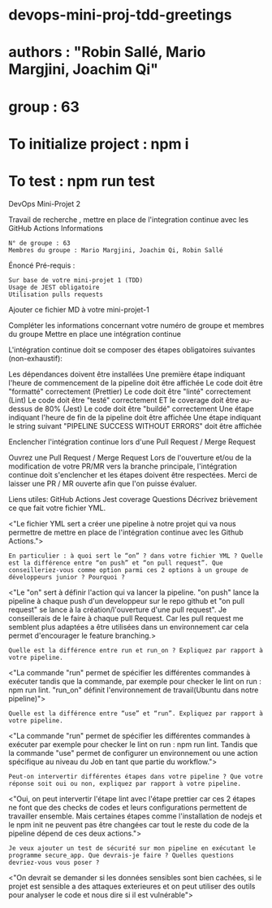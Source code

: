 # devops-mini-proj-tdd-greetings

# authors : "Robin Sallé, Mario Margjini, Joachim Qi"
# group : 63

# To initialize project : npm i

# To test : npm run test


DevOps Mini-Projet 2

Travail de recherche , mettre en place de l'integration continue avec les GitHub Actions
Informations

    N° de groupe : 63
    Membres du groupe : Mario Margjini, Joachim Qi, Robin Sallé

Énoncé
Pré-requis :

    Sur base de votre mini-projet 1 (TDD)
    Usage de JEST obligatoire
    Utilisation pulls requests

Ajouter ce fichier MD à votre mini-projet-1

Compléter les informations concernant votre numéro de groupe et membres du groupe
Mettre en place une intégration continue

L'intégration continue doit se composer des étapes obligatoires suivantes (non-exhaustif):

Les dépendances doivent être installées
Une première étape indiquant l'heure de commencement de la pipeline doit être affichée
Le code doit être "formatté" correctement (Prettier)
Le code doit être "linté" correctement (Lint)
Le code doit être "testé" correctement ET le coverage doit être au-dessus de 80% (Jest)
Le code doit être "buildé" correctement
Une étape indiquant l'heure de fin de la pipeline doit être affichée
Une étape indiquant le string suivant "PIPELINE SUCCESS WITHOUT ERRORS" doit être affichée

Enclencher l'intégration continue lors d'une Pull Request / Merge Request

Ouvrez une Pull Request / Merge Request Lors de l'ouverture et/ou de la modification de votre PR/MR vers la branche principale, l'intégration continue doit s'enclencher et les étapes doivent être respectées. Merci de laisser une PR / MR ouverte afin que l'on puisse évaluer.

Liens utiles: GitHub Actions Jest coverage
Questions
Décrivez brièvement ce que fait votre fichier YML.

<"Le fichier YML sert a créer une pipeline à notre projet qui va nous permettre de mettre en place de l'intégration continue avec les Github Actions.">

    En particulier : à quoi sert le “on” ? dans votre fichier YML ? Quelle est la différence entre “on push” et “on pull request”. Que conseilleriez-vous comme option parmi ces 2 options à un groupe de développeurs junior ? Pourquoi ?

<"Le "on" sert à définir l'action qui va lancer la pipeline. "on push" lance la pipeline à chaque push d'un developpeur sur le repo github et "on pull request" se lance à la création/l'ouverture d'une pull request". Je conseillerais de le faire à chaque pull Request. Car les pull request me semblent plus adaptées a être utilisées dans un environnement car cela permet d'encourager le feature branching.>

    Quelle est la différence entre run et run_on ? Expliquez par rapport à votre pipeline.

<"La commande "run" permet de spécifier les différentes commandes à exécuter tandis que la commande, par exemple pour checker le lint on run : npm run lint. "run_on" définit l'environnement de travail(Ubuntu dans notre pipeline)">

    Quelle est la différence entre “use” et “run”. Expliquez par rapport à votre pipeline.

<"La commande "run" permet de spécifier les différentes commandes à exécuter par exemple pour checker le lint on run : npm run lint. Tandis que la commande "use" permet de configurer un environnement ou une action spécifique au niveau du Job en tant que partie du workflow.">

    Peut-on intervertir différentes étapes dans votre pipeline ? Que votre réponse soit oui ou non, expliquez par rapport à votre pipeline.

<"Oui, on peut intervertir l'étape lint avec l'étape prettier car ces 2 étapes ne font que des checks de codes et leurs configurations permettent de travailler ensemble. Mais certaines étapes comme l'installation de nodejs et le npm init ne peuvent pas être changées car tout le reste du code de la pipeline dépend de ces deux actions.">

    Je veux ajouter un test de sécurité sur mon pipeline en exécutant le programme secure_app. Que devrais-je faire ? Quelles questions devriez-vous vous poser ?

<"On devrait se demander si les données sensibles sont bien cachées, si le projet est sensible a des attaques exterieures et on peut utiliser des outils pour analyser le code et nous dire si il est vulnérable">
